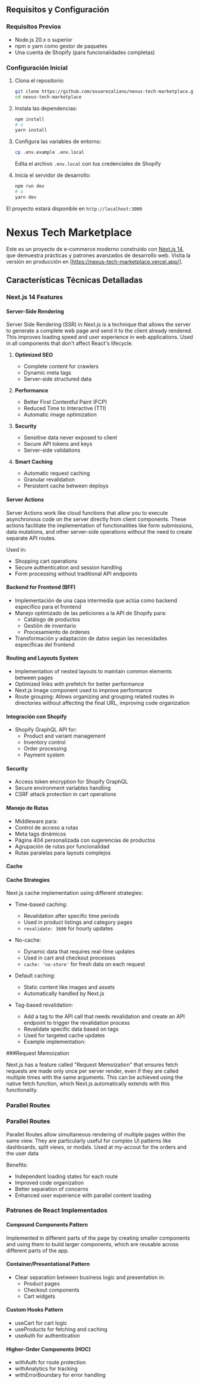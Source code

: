## Requisitos y Configuración

### Requisitos Previos

- Node.js 20.x o superior
- npm o yarn como gestor de paquetes
- Una cuenta de Shopify (para funcionalidades completas)

### Configuración Inicial

1. Clona el repositorio:

   ```bash
   git clone https://github.com/asuarezaliano/nexus-tech-marketplace.git
   cd nexus-tech-marketplace
   ```

2. Instala las dependencias:

   ```bash
   npm install
   # o
   yarn install
   ```

3. Configura las variables de entorno:

   ```bash
   cp .env.example .env.local
   ```

   Edita el archivo `.env.local` con tus credenciales de Shopify

4. Inicia el servidor de desarrollo:
   ```bash
   npm run dev
   # o
   yarn dev
   ```

El proyecto estará disponible en `http://localhost:3000`

# Nexus Tech Marketplace

Este es un proyecto de e-commerce moderno construido con [Next.js 14](https://nextjs.org), que demuestra prácticas y patrones avanzados de desarrollo web.
Visita la versión en producción en [https://nexus-tech-marketplace.vercel.app/].

## Características Técnicas Detalladas

### Next.js 14 Features

#### Server-Side Rendering

Server Side Rendering (SSR) in Next.js is a technique that allows the server to generate a complete web page and send it to the client already rendered. This improves loading speed and user experience in web applications.
Used in all components that don't affect React's lifecycle.

1. **Optimized SEO**

   - Complete content for crawlers
   - Dynamic meta tags
   - Server-side structured data

2. **Performance**

   - Better First Contentful Paint (FCP)
   - Reduced Time to Interactive (TTI)
   - Automatic image optimization

3. **Security**

   - Sensitive data never exposed to client
   - Secure API tokens and keys
   - Server-side validations

4. **Smart Caching**

   - Automatic request caching
   - Granular revalidation
   - Persistent cache between deploys

#### Server Actions

Server Actions work like cloud functions that allow you to execute asynchronous code on the server directly from client components. These actions facilitate the implementation of functionalities like form submissions, data mutations, and other server-side operations without the need to create separate API routes.

Used in:

- Shopping cart operations
- Secure authentication and session handling
- Form processing without traditional API endpoints

#### Backend for Frontend (BFF)

- Implementación de una capa intermedia que actúa como backend específico para el frontend
- Manejo optimizado de las peticiones a la API de Shopify para:
  - Catálogo de productos
  - Gestión de inventario
  - Procesamiento de órdenes
- Transformación y adaptación de datos según las necesidades específicas del frontend

#### Routing and Layouts System

- Implementation of nested layouts to maintain common elements between pages
- Optimized links with prefetch for better performance
- Next.js Image component used to improve performance
- Route grouping: Allows organizing and grouping related routes in directories without affecting the final URL, improving code organization

#### Integración con Shopify

- Shopify GraphQL API for:
  - Product and variant management
  - Inventory control
  - Order processing
  - Payment system

#### Security

- Access token encryption for Shopify GraphQL
- Secure environment variables handling
- CSRF attack protection in cart operations

#### Manejo de Rutas

- Middleware para:
- Control de acceso a rutas
- Meta tags dinámicos
- Página 404 personalizada con sugerencias de productos
- Agrupación de rutas por funcionalidad
- Rutas paralelas para layouts complejos

#### Cache

#### Cache Strategies

Next.js cache implementation using different strategies:

- Time-based caching:

  - Revalidation after specific time periods
  - Used in product listings and category pages
  - `revalidate: 3600` for hourly updates

- No-cache:

  - Dynamic data that requires real-time updates
  - Used in cart and checkout processes
  - `cache: 'no-store'` for fresh data on each request

- Default caching:

  - Static content like images and assets
  - Automatically handled by Next.js

- Tag-based revalidation:
  - Add a tag to the API call that needs revalidation and create an API endpoint to trigger the revalidation process
  - Revalidate specific data based on tags
  - Used for targeted cache updates
  - Example implementation:

###Request Memoization

Next.js has a feature called "Request Memoization" that ensures fetch requests are made only once per server render, even if they are called multiple times with the same arguments. This can be achieved using the native fetch function, which Next.js automatically extends with this functionality.

### Parallel Routes

### Parallel Routes

Parallel Routes allow simultaneous rendering of multiple pages within the same view. They are particularly useful for complex UI patterns like dashboards, split views, or modals.
Used at my-accout for the orders and the user data

Benefits:

- Independent loading states for each route
- Improved code organization
- Better separation of concerns
- Enhanced user experience with parallel content loading

### Patrones de React Implementados

#### Compound Components Pattern

Implemented in different parts of the page by creating smaller components and using them to build larger components, which are reusable across different parts of the app.

#### Container/Presentational Pattern

- Clear separation between business logic and presentation in:
  - Product pages
  - Checkout components
  - Cart widgets

#### Custom Hooks Pattern

- useCart for cart logic
- useProducts for fetching and caching
- useAuth for authentication

#### Higher-Order Components (HOC)

- withAuth for route protection
- withAnalytics for tracking
- withErrorBoundary for error handling
